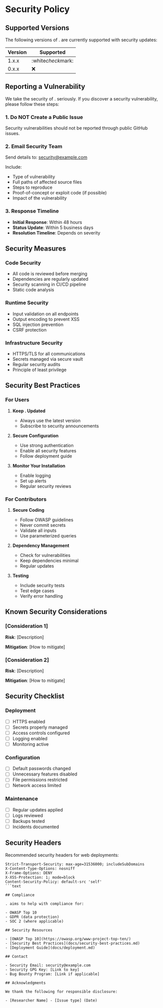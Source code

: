 # Security Policy

## Supported Versions

The following versions of . are currently supported with security updates:

| Version | Supported          |
| ------- | ------------------ |
| 1.x.x   | :white*check*mark: |
| 0.x.x   | :x:                |

## Reporting a Vulnerability

We take the security of . seriously. If you discover a security vulnerability,
please follow these steps:

### 1. Do NOT Create a Public Issue

Security vulnerabilities should not be reported through public GitHub issues.

### 2. Email Security Team

Send details to: security@example.com

Include:

- Type of vulnerability
- Full paths of affected source files
- Steps to reproduce
- Proof-of-concept or exploit code (if possible)
- Impact of the vulnerability

### 3. Response Timeline

- **Initial Response**: Within 48 hours
- **Status Update**: Within 5 business days
- **Resolution Timeline**: Depends on severity

## Security Measures

### Code Security

- All code is reviewed before merging
- Dependencies are regularly updated
- Security scanning in CI/CD pipeline
- Static code analysis

### Runtime Security

- Input validation on all endpoints
- Output encoding to prevent XSS
- SQL injection prevention
- CSRF protection

### Infrastructure Security

- HTTPS/TLS for all communications
- Secrets managed via secure vault
- Regular security audits
- Principle of least privilege

## Security Best Practices

### For Users

1. **Keep . Updated**
   - Always use the latest version
   - Subscribe to security announcements

2. **Secure Configuration**
   - Use strong authentication
   - Enable all security features
   - Follow deployment guide

3. **Monitor Your Installation**
   - Enable logging
   - Set up alerts
   - Regular security reviews

### For Contributors

1. **Secure Coding**
   - Follow OWASP guidelines
   - Never commit secrets
   - Validate all inputs
   - Use parameterized queries

2. **Dependency Management**
   - Check for vulnerabilities
   - Keep dependencies minimal
   - Regular updates

3. **Testing**
   - Include security tests
   - Test edge cases
   - Verify error handling

## Known Security Considerations

### [Consideration 1]

**Risk**: [Description]

**Mitigation**: [How to mitigate]

### [Consideration 2]

**Risk**: [Description]

**Mitigation**: [How to mitigate]

## Security Checklist

### Deployment

- [ ] HTTPS enabled
- [ ] Secrets properly managed
- [ ] Access controls configured
- [ ] Logging enabled
- [ ] Monitoring active

### Configuration

- [ ] Default passwords changed
- [ ] Unnecessary features disabled
- [ ] File permissions restricted
- [ ] Network access limited

### Maintenance

- [ ] Regular updates applied
- [ ] Logs reviewed
- [ ] Backups tested
- [ ] Incidents documented

## Security Headers

Recommended security headers for web deployments:

````text
Strict-Transport-Security: max-age=31536000; includeSubDomains
X-Content-Type-Options: nosniff
X-Frame-Options: DENY
X-XSS-Protection: 1; mode=block
Content-Security-Policy: default-src 'self'
```text

## Compliance

. aims to help with compliance for:

- OWASP Top 10
- GDPR (data protection)
- SOC 2 (where applicable)

## Security Resources

- [OWASP Top 10](https://owasp.org/www-project-top-ten/)
- [Security Best Practices](docs/security-best-practices.md)
- [Deployment Guide](docs/deployment.md)

## Contact

- Security Email: security@example.com
- Security GPG Key: [Link to key]
- Bug Bounty Program: [Link if applicable]

## Acknowledgments

We thank the following for responsible disclosure:

- [Researcher Name] - [Issue type] (Date)
````

